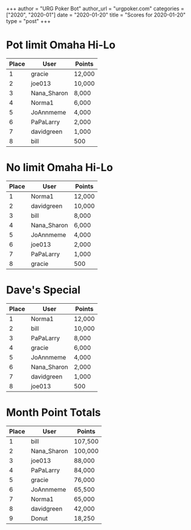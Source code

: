 +++
author = "URG Poker Bot"
author_url = "urgpoker.com"
categories = ["2020", "2020-01"]
date = "2020-01-20"
title = "Scores for 2020-01-20"
type = "post"
+++
# Pot limit Omaha Hi-Lo

| Place | User | Points |
|-------|------|--------|
| 1 | gracie | 12,000 |
| 2 | joe013 | 10,000 |
| 3 | Nana_Sharon | 8,000 |
| 4 | Norma1 | 6,000 |
| 5 | JoAnnmeme | 4,000 |
| 6 | PaPaLarry | 2,000 |
| 7 | davidgreen | 1,000 |
| 8 | bill | 500 |

# No limit Omaha Hi-Lo

| Place | User | Points |
|-------|------|--------|
| 1 | Norma1 | 12,000 |
| 2 | davidgreen | 10,000 |
| 3 | bill | 8,000 |
| 4 | Nana_Sharon | 6,000 |
| 5 | JoAnnmeme | 4,000 |
| 6 | joe013 | 2,000 |
| 7 | PaPaLarry | 1,000 |
| 8 | gracie | 500 |

# Dave's Special

| Place | User | Points |
|-------|------|--------|
| 1 | Norma1 | 12,000 |
| 2 | bill | 10,000 |
| 3 | PaPaLarry | 8,000 |
| 4 | gracie | 6,000 |
| 5 | JoAnnmeme | 4,000 |
| 6 | Nana_Sharon | 2,000 |
| 7 | davidgreen | 1,000 |
| 8 | joe013 | 500 |

# Month Point Totals

| Place | User | Points |
|-------|------|--------|
| 1 | bill | 107,500 |
| 2 | Nana_Sharon | 100,000 |
| 3 | joe013 | 88,000 |
| 4 | PaPaLarry | 84,000 |
| 5 | gracie | 76,000 |
| 6 | JoAnnmeme | 65,500 |
| 7 | Norma1 | 65,000 |
| 8 | davidgreen | 42,000 |
| 9 | Donut | 18,250 |
